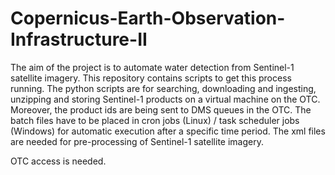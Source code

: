 # Copernicus-Earth-Observation-Infrastructure-II

The aim of the project is to automate water detection from Sentinel-1 satellite imagery.
This repository contains scripts to get this process running. The python scripts are for searching, downloading and ingesting, unzipping and storing Sentinel-1 products on a virtual machine on the OTC. Moreover, the product ids are being sent to DMS queues in the OTC.
The batch files have to be placed in cron jobs (Linux) / task scheduler jobs (Windows) for automatic execution after a specific time period. The xml files are needed for pre-processing of Sentinel-1 satellite imagery.

OTC access is needed.
